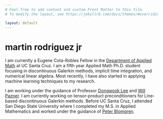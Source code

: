 ```yaml
---
# Feel free to add content and custom Front Matter to this file.
# To modify the layout, see https://jekyllrb.com/docs/themes/#overriding-theme-defaults

layout: default
---
```



# martin rodriguez jr

I am currently a Eugene Cota-Robles Fellow in the [Department of Applied Math](https://www.soe.ucsc.edu/departments/applied-mathematics) at UC Santa Cruz. I am a fifth year Applied Math Ph.D. student focusing in discontinuous Galerkin methods, implicit time integration, and numerical linear algebra. Most recently, I have also started in applying machine learning techniques to my research.

I am working under the guidance of Professor [Dongwook Lee](https://users.soe.ucsc.edu/~dongwook/) and [Will Pazner](https://pazner.github.io/). I am currently working on tensor-product preconditioners for Line-based discontinuous Galerkin methods. Before UC Santa Cruz, I attended San Diego State University where I completed my M.S. in Applied Mathematics and worked under the guidance of [Peter Blomgren](http://terminus.sdsu.edu).

<p align="center">
    <img class="user-picture" src="https://github.com/mjrodriguez.png" alt="" style="border-radius: 50%; max-width: calc(40%);">
</p>